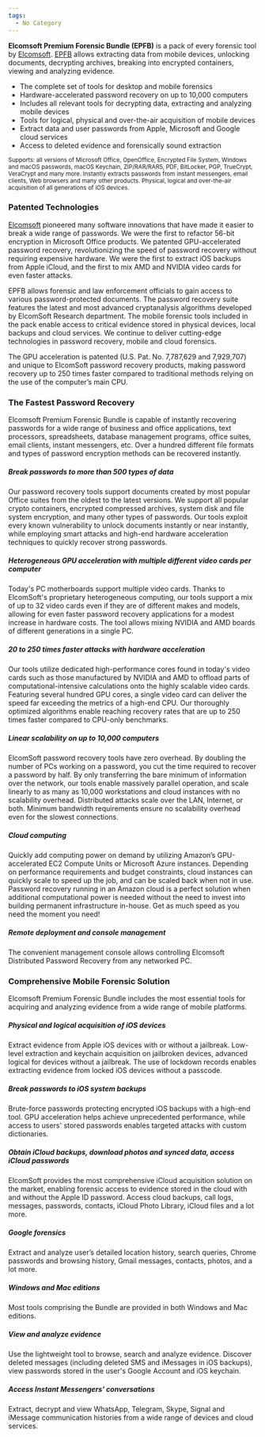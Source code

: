 ```yaml
---
tags:
  - No Category
---
```

**Elcomsoft Premium Forensic Bundle (EPFB)** is a pack of every
forensic tool by [Elcomsoft](elcomsoft.md).
[EPFB](https://www.elcomsoft.com/epfb.html) allows extracting data from
mobile devices, unlocking documents, decrypting archives, breaking into
encrypted containers, viewing and analyzing evidence.

- The complete set of tools for desktop and mobile forensics
- Hardware-accelerated password recovery on up to 10,000 computers
- Includes all relevant tools for decrypting data, extracting and
  analyzing mobile devices
- Tools for logical, physical and over-the-air acquisition of mobile
  devices
- Extract data and user passwords from Apple, Microsoft and Google cloud
  services
- Access to deleted evidence and forensically sound extraction

<small>Supports: all versions of Microsoft Office, OpenOffice, Encrypted
File System, Windows and macOS passwords, macOS Keychain, ZIP/RAR/RAR5,
PDF, BitLocker, PGP, TrueCrypt, VeraCrypt and many more. Instantly
extracts passwords from instant messengers, email clients, Web browsers
and many other products. Physical, logical and over-the-air acquisition
of all generations of iOS devices.</small>

### Patented Technologies

[Elcomsoft](elcomsoft.md) pioneered many software innovations
that have made it easier to break a wide range of passwords. We were the
first to refactor 56-bit encryption in Microsoft Office products. We
patented GPU-accelerated password recovery, revolutionizing the speed of
password recovery without requiring expensive hardware. We were the
first to extract iOS backups from Apple iCloud, and the first to mix AMD
and NVIDIA video cards for even faster attacks.

EPFB allows forensic and law enforcement officials to gain access to various
password-protected documents. The password recovery suite features the
latest and most advanced cryptanalysis algorithms developed by ElcomSoft
Research department. The mobile forensic tools included in the pack
enable access to critical evidence stored in physical devices, local
backups and cloud services. We continue to deliver cutting-edge
technologies in password recovery, mobile and cloud forensics.

The GPU acceleration is patented (U.S. Pat. No. 7,787,629 and 7,929,707)
and unique to ElcomSoft password recovery products, making password
recovery up to 250 times faster compared to traditional methods relying
on the use of the computer’s main CPU.

### The Fastest Password Recovery

Elcomsoft Premium Forensic Bundle is capable of instantly recovering
passwords for a wide range of business and office applications, text
processors, spreadsheets, database management programs, office suites,
email clients, instant messengers, etc. Over a hundred different file
formats and types of password encryption methods can be recovered
instantly.

##### Break passwords to more than 500 types of data

Our password recovery tools support documents created by most popular
Office suites from the oldest to the latest versions. We support all
popular crypto containers, encrypted compressed archives, system disk
and file system encryption, and many other types of passwords. Our tools
exploit every known vulnerability to unlock documents instantly or near
instantly, while employing smart attacks and high-end hardware
acceleration techniques to quickly recover strong passwords.

##### Heterogeneous GPU acceleration with multiple different video cards per computer

Today's PC motherboards support multiple video cards. Thanks to
ElcomSoft's proprietary heterogeneous computing, our tools support a mix
of up to 32 video cards even if they are of different makes and models,
allowing for even faster password recovery applications for a modest
increase in hardware costs. The tool allows mixing NVIDIA and AMD boards
of different generations in a single PC.

##### 20 to 250 times faster attacks with hardware acceleration

Our tools utilize dedicated high-performance cores found in today's
video cards such as those manufactured by NVIDIA and AMD to offload
parts of computational-intensive calculations onto the highly scalable
video cards. Featuring several hundred GPU cores, a single video card
can deliver the speed far exceeding the metrics of a high-end CPU. Our
thoroughly optimized algorithms enable reaching recovery rates that are
up to 250 times faster compared to CPU-only benchmarks.

##### Linear scalability on up to 10,000 computers

ElcomSoft password recovery tools have zero overhead. By doubling the
number of PCs working on a password, you cut the time required to
recover a password by half. By only transferring the bare minimum of
information over the network, our tools enable massively parallel
operation, and scale linearly to as many as 10,000 workstations and
cloud instances with no scalability overhead. Distributed attacks scale
over the LAN, Internet, or both. Minimum bandwidth requirements ensure
no scalability overhead even for the slowest connections.

##### Cloud computing

Quickly add computing power on demand by utilizing Amazon’s
GPU-accelerated EC2 Compute Units or Microsoft Azure instances.
Depending on performance requirements and budget constraints, cloud
instances can quickly scale to speed up the job, and can be scaled back
when not in use. Password recovery running in an Amazon cloud is a
perfect solution when additional computational power is needed without
the need to invest into building permanent infrastructure in-house. Get
as much speed as you need the moment you need!

##### Remote deployment and console management

The convenient management console allows controlling Elcomsoft
Distributed Password Recovery from any networked PC.

### Comprehensive Mobile Forensic Solution

Elcomsoft Premium Forensic Bundle includes the most essential tools for
acquiring and analyzing evidence from a wide range of mobile platforms.

##### Physical and logical acquisition of iOS devices

Extract evidence from Apple iOS devices with or without a jailbreak.
Low-level extraction and keychain acquisition on jailbroken devices,
advanced logical for devices without a jailbreak. The use of lockdown
records enables extracting evidence from locked iOS devices without a
passcode.

##### Break passwords to iOS system backups

Brute-force passwords protecting encrypted iOS backups with a high-end
tool. GPU acceleration helps achieve unprecedented performance, while
access to users' stored passwords enables targeted attacks with custom
dictionaries.

##### Obtain iCloud backups, download photos and synced data, access iCloud passwords

ElcomSoft provides the most comprehensive iCloud acquisition solution on
the market, enabling forensic access to evidence stored in the cloud
with and without the Apple ID password. Access cloud backups, call logs,
messages, passwords, contacts, iCloud Photo Library, iCloud files and a
lot more.

##### Google forensics

Extract and analyze user’s detailed location history, search queries,
Chrome passwords and browsing history, Gmail messages, contacts, photos,
and a lot more.

##### Windows and Mac editions

Most tools comprising the Bundle are provided in both Windows and Mac
editions.

##### View and analyze evidence

Use the lightweight tool to browse, search and analyze evidence.
Discover deleted messages (including deleted SMS and iMessages in iOS
backups), view passwords stored in the user's Google Account and iOS
keychain.

##### Access Instant Messengers' conversations

Extract, decrypt and view WhatsApp, Telegram, Skype, Signal and iMessage
communication histories from a wide range of devices and cloud services.
